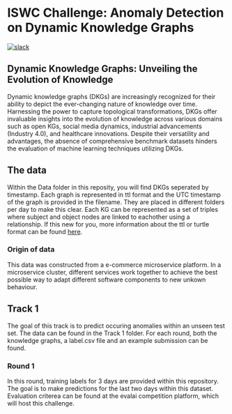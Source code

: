 # ISWC Challenge: Anomaly Detection on Dynamic Knowledge Graphs

[![slack](https://img.shields.io/badge/Slack-4A154B?style=for-the-badge&logo=slack&logoColor=white)](https://join.slack.com/t/addkgiswcchallenge/shared_invite/zt-2f4pbtfmu-1SyIPzVnRBNeeXFpSgIysA)



## Dynamic Knowledge Graphs: Unveiling the Evolution of Knowledge

Dynamic knowledge graphs (DKGs) are increasingly recognized for their ability to depict the ever-changing nature of knowledge over time. Harnessing the power to capture topological transformations, DKGs offer invaluable insights into the evolution of knowledge across various domains such as open KGs, social media dynamics, industrial advancements (Industry 4.0), and healthcare innovations. Despite their versatility and advantages, the absence of comprehensive benchmark datasets hinders the evaluation of machine learning techniques utilizing DKGs.

## The data
Within the Data folder in this reposity, you will find DKGs seperated by timestamp. Each graph is represented in ttl format and the UTC timestamp of the graph is provided in the filename. They are placed in different folders per day to make this clear. Each KG can be represented as a set of triples where subject and object nodes are linked to eachother using a relationship. If this new for you, more information about the ttl or turtle format can be found [here](https://www.youtube.com/watch?v=PADwVsHA7H0&ab_channel=OpenHPITutorials).

### Origin of data
This data was constructed from a e-commerce microservice platform. In a microservice cluster, different services work together to achieve the best possible way to adapt different software components to new unkown behaviour. 

## Track 1
The goal of this track is to predict occuring anomalies within an unseen test set. The data can be found in the Track 1 folder. For each round, both the knowledge graphs, a label.csv file and an example submission can be found.
### Round 1
In this round, training labels for 3 days are provided within this repository. The goal is to make predictions for the last two days within this dataset. Evaluation criterea can be found at the evalai competition platform, which will host this challenge.